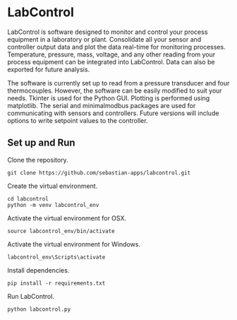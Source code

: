 # LabControl

LabControl is software designed to monitor and control your process equipment in a laboratory or plant. 
Consolidate all your sensor and controller output data and plot the data real-time for monitoring processes. 
Temperature, pressure, mass, voltage, and any other reading from your process equipment can be integrated into LabControl.
Data can also be exported for future analysis.

The software is currently set up to read from a pressure transducer and four thermocouples.
However, the software can be easily modified to suit your needs. Tkinter is used for the Python GUI. Plotting is performed using matplotlib. 
The serial and minimalmodbus packages are used for communicating with sensors and controllers. Future versions will include options to write setpoint values to the controller.
<br />

## Set up and Run

Clone the repository.

```
git clone https://github.com/sebastian-apps/labcontrol.git
```

Create the virtual environment.

```
cd labcontrol
python -m venv labcontrol_env
```

Activate the virtual environment for OSX.

```
source labcontrol_env/bin/activate
```

Activate the virtual environment for Windows.

```
labcontrol_env\Scripts\activate
```

Install dependencies. 

```
pip install -r requirements.txt
```

Run LabControl.

```
python labcontrol.py
```

